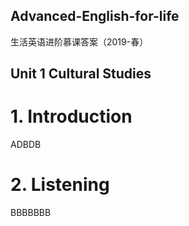 ## Advanced-English-for-life
生活英语进阶慕课答案（2019-春）
## Unit 1 Cultural Studies
# 1. Introduction
ADBDB
# 2. Listening
BBBBBBB